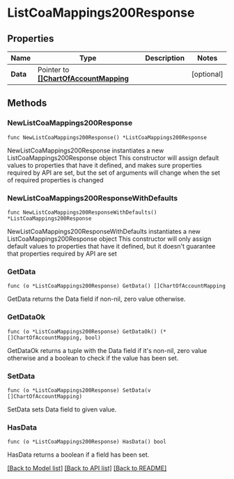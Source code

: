 # ListCoaMappings200Response

## Properties

Name | Type | Description | Notes
------------ | ------------- | ------------- | -------------
**Data** | Pointer to [**[]ChartOfAccountMapping**](ChartOfAccountMapping.md) |  | [optional] 

## Methods

### NewListCoaMappings200Response

`func NewListCoaMappings200Response() *ListCoaMappings200Response`

NewListCoaMappings200Response instantiates a new ListCoaMappings200Response object
This constructor will assign default values to properties that have it defined,
and makes sure properties required by API are set, but the set of arguments
will change when the set of required properties is changed

### NewListCoaMappings200ResponseWithDefaults

`func NewListCoaMappings200ResponseWithDefaults() *ListCoaMappings200Response`

NewListCoaMappings200ResponseWithDefaults instantiates a new ListCoaMappings200Response object
This constructor will only assign default values to properties that have it defined,
but it doesn't guarantee that properties required by API are set

### GetData

`func (o *ListCoaMappings200Response) GetData() []ChartOfAccountMapping`

GetData returns the Data field if non-nil, zero value otherwise.

### GetDataOk

`func (o *ListCoaMappings200Response) GetDataOk() (*[]ChartOfAccountMapping, bool)`

GetDataOk returns a tuple with the Data field if it's non-nil, zero value otherwise
and a boolean to check if the value has been set.

### SetData

`func (o *ListCoaMappings200Response) SetData(v []ChartOfAccountMapping)`

SetData sets Data field to given value.

### HasData

`func (o *ListCoaMappings200Response) HasData() bool`

HasData returns a boolean if a field has been set.


[[Back to Model list]](../README.md#documentation-for-models) [[Back to API list]](../README.md#documentation-for-api-endpoints) [[Back to README]](../README.md)


